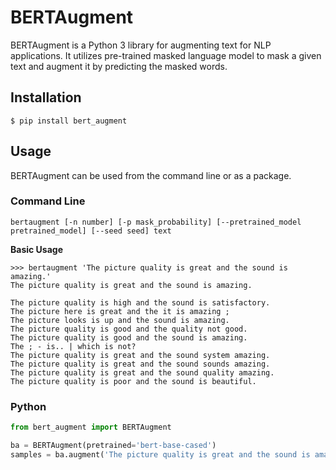 # BERTAugment
BERTAugment is a Python 3 library for augmenting text for NLP applications. 
It utilizes pre-trained masked language model to mask a given text and augment it by predicting the masked words.

## Installation
```shell
$ pip install bert_augment
```

## Usage
BERTAugment can be used from the command line or as a package.

### Command Line
```shell
bertaugment [-n number] [-p mask_probability] [--pretrained_model pretrained_model] [--seed seed] text
```

**Basic Usage**
```shell
>>> bertaugment 'The picture quality is great and the sound is amazing.'
The picture quality is great and the sound is amazing. 

The picture quality is high and the sound is satisfactory.
The picture here is great and the it is amazing ;
The picture looks is up and the sound is amazing.
The picture quality is good and the quality not good.
The picture quality is good and the sound is amazing.
The ; - is.. | which is not?
The picture quality is great and the sound system amazing.
The picture quality is great and the sound sounds amazing.
The picture quality is great and the sound quality amazing.
The picture quality is poor and the sound is beautiful.
```

### Python
```python
from bert_augment import BERTAugment

ba = BERTAugment(pretrained='bert-base-cased')
samples = ba.augment('The picture quality is great and the sound is amazing.')
```